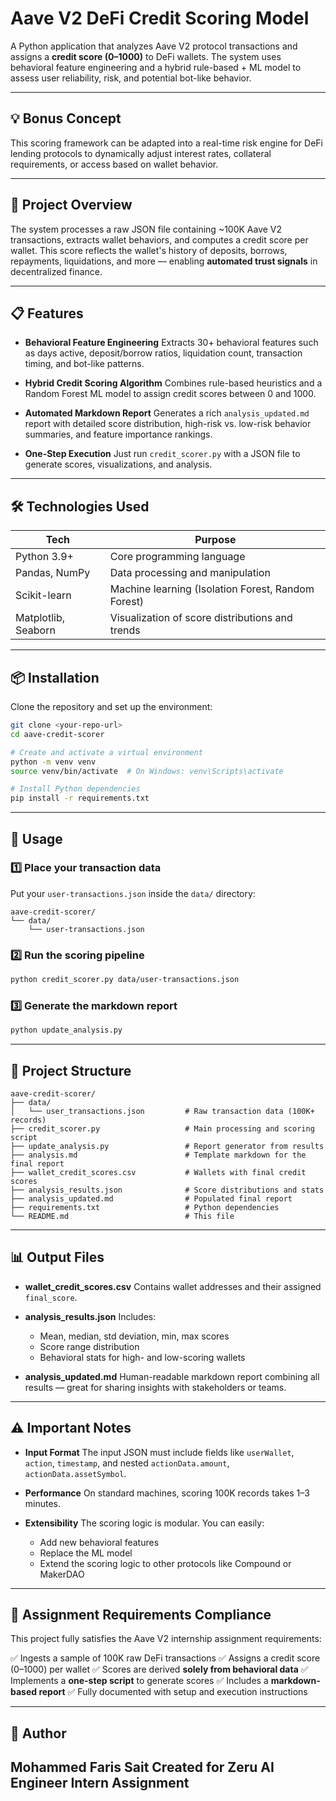 # Aave V2 DeFi Credit Scoring Model

A Python application that analyzes Aave V2 protocol transactions and assigns a **credit score (0–1000)** to DeFi wallets. The system uses behavioral feature engineering and a hybrid rule-based + ML model to assess user reliability, risk, and potential bot-like behavior.

---

## 💡 Bonus Concept

This scoring framework can be adapted into a real-time risk engine for DeFi lending protocols to dynamically adjust interest rates, collateral requirements, or access based on wallet behavior.

---

## 🎯 Project Overview

The system processes a raw JSON file containing \~100K Aave V2 transactions, extracts wallet behaviors, and computes a credit score per wallet. This score reflects the wallet's history of deposits, borrows, repayments, liquidations, and more — enabling **automated trust signals** in decentralized finance.

---

## 📋 Features

* **Behavioral Feature Engineering**
  Extracts 30+ behavioral features such as days active, deposit/borrow ratios, liquidation count, transaction timing, and bot-like patterns.

* **Hybrid Credit Scoring Algorithm**
  Combines rule-based heuristics and a Random Forest ML model to assign credit scores between 0 and 1000.

* **Automated Markdown Report**
  Generates a rich `analysis_updated.md` report with detailed score distribution, high-risk vs. low-risk behavior summaries, and feature importance rankings.

* **One-Step Execution**
  Just run `credit_scorer.py` with a JSON file to generate scores, visualizations, and analysis.

---

## 🛠️ Technologies Used

| Tech                | Purpose                                            |
| ------------------- | -------------------------------------------------- |
| Python 3.9+         | Core programming language                          |
| Pandas, NumPy       | Data processing and manipulation                   |
| Scikit-learn        | Machine learning (Isolation Forest, Random Forest) |
| Matplotlib, Seaborn | Visualization of score distributions and trends    |

---

## 📦 Installation

Clone the repository and set up the environment:

```bash
git clone <your-repo-url>
cd aave-credit-scorer

# Create and activate a virtual environment
python -m venv venv
source venv/bin/activate  # On Windows: venv\Scripts\activate

# Install Python dependencies
pip install -r requirements.txt
```

---

## 🚀 Usage

### 1️⃣ Place your transaction data

Put your `user-transactions.json` inside the `data/` directory:

```
aave-credit-scorer/
└── data/
    └── user-transactions.json
```

### 2️⃣ Run the scoring pipeline

```bash
python credit_scorer.py data/user-transactions.json
```

### 3️⃣ Generate the markdown report

```bash
python update_analysis.py
```

---

## 📁 Project Structure

```
aave-credit-scorer/
├── data/
│   └── user_transactions.json         # Raw transaction data (100K+ records)
├── credit_scorer.py                   # Main processing and scoring script
├── update_analysis.py                 # Report generator from results
├── analysis.md                        # Template markdown for the final report
├── wallet_credit_scores.csv           # Wallets with final credit scores
├── analysis_results.json              # Score distributions and stats
├── analysis_updated.md                # Populated final report
├── requirements.txt                   # Python dependencies
└── README.md                          # This file
```

---

## 📊 Output Files

* **wallet\_credit\_scores.csv**
  Contains wallet addresses and their assigned `final_score`.

* **analysis\_results.json**
  Includes:

  * Mean, median, std deviation, min, max scores
  * Score range distribution
  * Behavioral stats for high- and low-scoring wallets

* **analysis\_updated.md**
  Human-readable markdown report combining all results — great for sharing insights with stakeholders or teams.

---

## ⚠️ Important Notes

* **Input Format**
  The input JSON must include fields like `userWallet`, `action`, `timestamp`, and nested `actionData.amount`, `actionData.assetSymbol`.

* **Performance**
  On standard machines, scoring 100K records takes 1–3 minutes.

* **Extensibility**
  The scoring logic is modular. You can easily:

  * Add new behavioral features
  * Replace the ML model
  * Extend the scoring logic to other protocols like Compound or MakerDAO

---

## 📝 Assignment Requirements Compliance

This project fully satisfies the Aave V2 internship assignment requirements:

✅ Ingests a sample of 100K raw DeFi transactions
✅ Assigns a credit score (0–1000) per wallet
✅ Scores are derived **solely from behavioral data**
✅ Implements a **one-step script** to generate scores
✅ Includes a **markdown-based report**
✅ Fully documented with setup and execution instructions

---

## 👤 Author

**Mohammed Faris Sait**
Created for Zeru AI Engineer Intern Assignment
---


